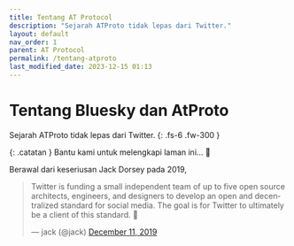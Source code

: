 ```yaml
---
title: Tentang AT Protocol
description: "Sejarah ATProto tidak lepas dari Twitter."
layout: default
nav_order: 1
parent: AT Protocol
permalink: /tentang-atproto
last_modified_date: 2023-12-15 01:13
---
```


# Tentang Bluesky dan AtProto

Sejarah ATProto tidak lepas dari Twitter.
{: .fs-6 .fw-300 }

{: .catatan }
Bantu kami untuk melengkapi laman ini... 🥺

Berawal dari keseriusan Jack Dorsey pada 2019,

<blockquote class="twitter-tweet" data-theme="dark"><p lang="en" dir="ltr">Twitter is funding a small independent team of up to five open source architects, engineers, and designers to develop an open and decentralized standard for social media. The goal is for Twitter to ultimately be a client of this standard. 🧵</p>&mdash; jack (@jack) <a href="https://twitter.com/jack/status/1204766078468911106?ref_src=twsrc%5Etfw">December 11, 2019</a></blockquote> <script async src="https://platform.twitter.com/widgets.js" charset="utf-8"></script> 

